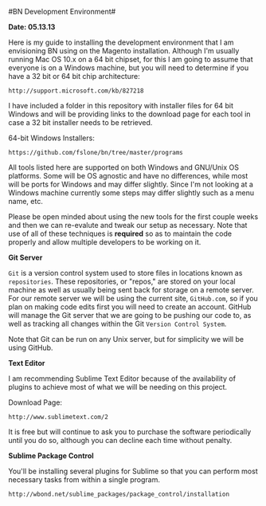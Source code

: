 #BN Development Environment#

**Date: 05.13.13**

Here is my guide to installing the development environment that I am envisioning BN using on the Magento installation. Although I'm usually running Mac OS 10.x on a 64 bit chipset, for this I am going to assume that everyone is on a Windows machine, but you will need to determine if 
you have a 32 bit or 64 bit chip architecture:

    http://support.microsoft.com/kb/827218

I have included a folder in this repository with installer files for 64 bit Windows and will be providing links to the download page for each tool in case a 32 bit installer needs to be retrieved.

64-bit Windows Installers:

    https://github.com/fslone/bn/tree/master/programs

All tools listed here are supported on both Windows and GNU/Unix OS platforms. Some will be OS agnostic and have no differences, while most will be ports for Windows and may differ slightly. Since I'm not looking at a Windows machine currently some steps may differ slightly such as a menu name, etc. 

Please be open minded about using the new tools for the first couple weeks and then we can re-evalute and tweak our setup as necessary. Note that use of all of these techniques is **required** so as to maintain the code properly and allow multiple developers to be working on it.

**Git Server**

`Git` is a version control system used to store files in locations known as `repositories`. These repositories, or "repos," are stored on your local machine as well as usually being sent back for storage on a remote server. For our remote server we will be using the current site, `GitHub.com`, so if you plan on making code edits first you will need to create an account. GitHub will manage the Git server that we are going to be pushing our code to, as well as tracking all changes within the Git `Version Control System`.

Note that Git can be run on any Unix server, but for simplicity we will be using GitHub.

**Text Editor**

I am recommending Sublime Text Editor because of the availability of plugins to achieve most of what we will be needing on this project.

Download Page:

    http://www.sublimetext.com/2

It is free but will continue to ask you to purchase the software periodically until you do so, although you can decline each time without penalty.


**Sublime Package Control**

You'll be installing several plugins for Sublime so that you can perform most necessary tasks from within a single program.

    http://wbond.net/sublime_packages/package_control/installation








